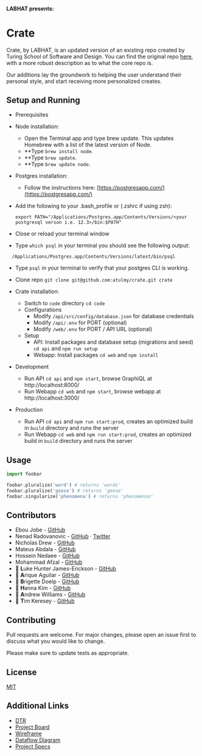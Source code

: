#### LABHAT presents:
# Crate

Crate, by LABHAT, is an updated version of an existing repo created by Turing School of Software and Design.  You can find the original repo [here](https://github.com/atulmy/crate), with a more robust description as to what the core repo is.

Our additions lay the groundwork to helping the user understand their personal style, and start receiving more personalized creates.

## Setup and Running
- Prerequisites
- Node installation:
  - Open the Terminal app and type brew update. This updates Homebrew with a list of the latest version of Node.
  - **Type `brew install node`.
  - **Type `brew update`.
  - **Type `brew update node`.

- Postgres installation:
  - Follow the instructions here: [https://postgresapp.com/](https://postgresapp.com/)
- Add the following to your .bash_profile or (.zshrc if using zsh):
  ```
  export PATH="/Applications/Postgres.app/Contents/Versions/<your postgresql verson i.e. 12.3>/bin:$PATH"
  ```
- Close or reload your terminal window
- Type `which psql` in your terminal you should see the following output:
```
  /Applications/Postgres.app/Contents/Versions/latest/bin/psql
```
- Type `psql` in your terminal to verify that your postgres CLI is working.
- Clone repo `git clone git@github.com:atulmy/crate.git crate`

- Crate installation:
  - Switch to `code` directory `cd code`
  - Configurations
    - Modify `/api/src/config/database.json` for database credentials
    - Modify `/api/.env` for PORT (optional)
    - Modify `/web/.env` for PORT / API URL (optional)
  - Setup
    - API: Install packages and database setup (migrations and seed) `cd api` and `npm run setup`
    - Webapp: Install packages `cd web` and `npm install`



- Development
  - Run API `cd api` and `npm start`, browse GraphiQL at http://localhost:8000/
  - Run Webapp `cd web` and `npm start`, browse webapp at http://localhost:3000/
- Production
  - Run API `cd api` and `npm run start:prod`, creates an optimized build in `build` directory and runs the server
  - Run Webapp `cd web` and `npm run start:prod`, creates an optimized build in `build` directory and runs the server

## Usage

```python
import foobar

foobar.pluralize('word') # returns 'words'
foobar.pluralize('goose') # returns 'geese'
foobar.singularize('phenomena') # returns 'phenomenon'
```
## Contributors
- Ebou Jobe - [GitHub](https://github.com/ebouJ)
- Nenad Radovanovic - [GitHub](https://github.com/nrcloud) · [Twitter](https://twitter.com/publicshone)
- Nicholas Drew - [GitHub](https://github.com/nickdrew)
- Mateus Abdala - [GitHub](https://github.com/mateusabdala)
- Hossein Nedaee - [GitHub](https://github.com/hosseinnedaee)
- Mohammad Afzal - [GitHub](https://github.com/afzalex)
- 👤 **L**uke Hunter James-Erickson - [GitHub](https://github.com/drewwilliams5280)
- 👤 **A**rique Aguilar - [GitHub](https://github.com/Arique1104)
- 👤 **B**rigette Doelp - [GitHub](https://github.com/brigettedoelp)
- 👤 **H**anna Kim - [GitHub](https://github.com/hannakim91)
- 👤 **A**ndrew Williams - [GitHub](https://github.com/)
- 👤 **T**im Keresey - [GitHub](https://github.com/timkeresey)

## Contributing
Pull requests are welcome. For major changes, please open an issue first to discuss what you would like to change.

Please make sure to update tests as appropriate.

## License
[MIT](https://choosealicense.com/licenses/mit/)



## Additional Links
- [DTR](https://docs.google.com/document/d/1e7oHMyNoO9tgJPT2e-Eh5AHE19mBNjuCA2Olk0Lfej4/edit)
- [Project Board](https://github.com/Arique1104/Crate/projects/1)
- [Wireframe](https://www.figma.com/file/l4Si2eYviJaALqJd7hGPkn/Crate---M4-BEEFEE-Project?node-id=0%3A1)
- [Dataflow Diagram](https://jamboard.google.com/d/1YGkwFV1xnleAsDtARSTBzA3OVC5OnC4QGX_ydD_ai60/viewer)
- [Project Specs](https://mod4.turing.io/projects/crate/crate.html)